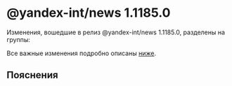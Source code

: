 # @yandex-int/news 1.1185.0

<!-- ЧЕЛОВЕЧЕСКОЕ ВСТУПЛЕНИЕ -->

Изменения, вошедшие в релиз @yandex-int/news 1.1185.0, разделены на группы:

Все важные изменения подробно описаны [ниже](#Пояснения).

## Пояснения

